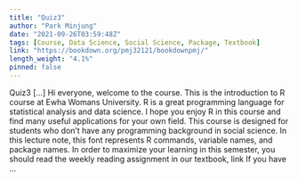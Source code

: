 ```yaml
---
title: "Quiz3"
author: "Park Minjung"
date: "2021-09-26T03:59:48Z"
tags: [Course, Data Science, Social Science, Package, Textbook]
link: "https://bookdown.org/pmj32121/bookdownpmj/"
length_weight: "4.1%"
pinned: false
---
```


Quiz3 [...] Hi everyone, welcome to the course. This is the introduction to R course at Ewha Womans University. R is a great programming language for statistical analysis and data science. I hope you enjoy R in this course and find many useful applications for your own field. This course is designed for students who don’t have any programming background in social science. In this lecture note, this font represents R commands, variable names, and package names. In order to maximize your learning in this semester, you should read the weekly reading assignment in our textbook, link If you have ...
